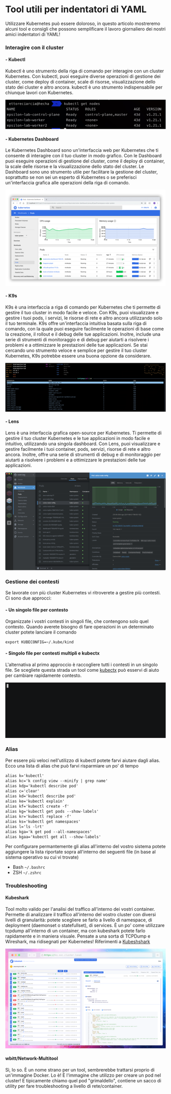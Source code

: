 # Tool utili per indentatori di YAML

Utilizzare Kubernetes può essere doloroso, in questo articolo mostreremo alcuni tool e consigli che possono semplificare il lavoro giornaliero dei nostri amici indentatori di YAML!

### Interagire con il cluster
#### - Kubectl

Kubectl è uno strumento della riga di comando per interagire con un cluster Kubernetes. Con kubectl, puoi eseguire diverse operazioni di gestione dei cluster, come deploy di container, scale di risorse, visualizzazione dello stato dei cluster e altro ancora. kubectl è uno strumento indispensabile per chiunque lavori con Kubernetes.

![kubectl](img/kubectl.jpg)
#### -  Kubernetes Dashboard

Le Kubernetes Dashboard sono un'interfaccia web per Kubernetes che ti consente di interagire con il tuo cluster in modo grafico. Con le Dashboard puoi eseguire operazioni di gestione del cluster, come il deploy di container, la scale delle risorse e la visualizzazione dello stato del cluster. Le Dashboard sono uno strumento utile per facilitare la gestione del cluster, soprattutto se non sei un esperto di Kubernetes o se preferisci un'interfaccia grafica alle operazioni della riga di comando.

![k8s-dashboard](img/ui-dashboard.png)

#### - K9s

K9s è una interfaccia a riga di comando per Kubernetes che ti permette di gestire il tuo cluster in modo facile e veloce. Con K9s, puoi visualizzare e gestire i tuoi pods, i servizi, le risorse di rete e altro ancora utilizzando solo il tuo terminale. K9s offre un'interfaccia intuitiva basata sulla riga di comando, con la quale puoi eseguire facilmente le operazioni di base come la creazione, il rollout e il debug delle tue applicazioni. Inoltre, include una serie di strumenti di monitoraggio e di debug per aiutarti a risolvere i problemi e a ottimizzare le prestazioni delle tue applicazioni. Se stai cercando uno strumento veloce e semplice per gestire il tuo cluster Kubernetes, K9s potrebbe essere una buona opzione da considerare.

![k9s](img/K9s.jpg)

#### - Lens

Lens è una interfaccia grafica open-source per Kubernetes. Ti permette di gestire il tuo cluster Kubernetes e le tue applicazioni in modo facile e intuitivo, utilizzando una singola dashboard. Con Lens, puoi visualizzare e gestire facilmente i tuoi container, pods, servizi, risorse di rete e altro ancora. Inoltre, offre una serie di strumenti di debug e di monitoraggio per aiutarti a risolvere i problemi e a ottimizzare le prestazioni delle tue applicazioni.


![lens](img/header-lens.png)
### Gestione dei contesti

Se lavorate con più cluster Kubernetes vi ritroverete a gestire più contesti. 
Ci sono due approcci:

#### - Un singolo file per contesto

Organizzate i vostri contesti in singoli file, che contengono solo quel contesto.
Quando averete bisogno di fare operazioni  in un determinato cluster potete lanciare il comando

```shell
export KUBECONFIG=~/.kube/kind
```
#### - Singolo file per contesti multipli e kubectx

L'alternativa al primo approccio è raccogliere tutti i contesti in un singolo file.
Se scegliete questa strada un tool come [kubectx](https://github.com/ahmetb/kubectx) può esservi di aiuto per cambiare rapidamente contesto.

![Kubectx](img/kubectx-demo.gif)

### Alias

Per essere più veloci nell'utilizzo di kubectl potete farvi aiutare dagli alias.
Ecco una lista di alias che può farvi risparmiare un po' di tempo

```shell
alias k='kubectl'
alias kc='k config view --minify | grep name'
alias kdp='kubectl describe pod'
alias c='clear'
alias kd='kubectl describe pod'
alias ke='kubectl explain'
alias kf='kubectl create -f'
alias kg='kubectl get pods --show-labels'
alias kr='kubectl replace -f'
alias ks='kubectl get namespaces'
alias l='ls -lrt'
alias kga='k get pod --all-namespaces'
alias kgaa='kubectl get all --show-labels'
```

Per configurare permantemente gli alias all'interno del vostro sistema potete aggiungere la lista riportate sopra all'interno dei seguenti file (in base al sistema operativo su cui vi trovate)

- Bash ```~/.bashrc```
- ZSH  ```~/.zshrc```


### Troubleshooting
#### Kubeshark

Tool molto valido per l'analisi del traffico all'interno dei vostri container.
Permette di analizzare il traffico all'interno del vostro cluster con diversi livelli di granularità: potete scegliere se farlo a livello di namespace, di deployment (daemonset o statefullset), di services.
È un po' come utilizzare tcpdump all'interno di un container, ma con kubeshark potete farlo rapidamente e in maniera visuale.
Pensate a una sorta di TCPDump e Wireshark, ma ridisegnati per Kubernetes!
Riferimenti a [Kubeshshark](https://kubeshark.co/)

![Kubeshark](img/kubeshark-ui.png)

#### wbitt/Network-Multitool

Sì, lo so. È un nome strano per un tool, sembrerebbe trattarsi proprio di un'immagine Docker. Lo è!
È l'immagine che utilizzo per creare un pod nel cluster! E tipicamente chiamo quel pod "grimaldello", contiene un sacco di utility per fare troubleshooting a livello di rete/container.
